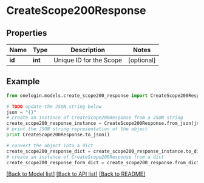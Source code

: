 # CreateScope200Response


## Properties
Name | Type | Description | Notes
------------ | ------------- | ------------- | -------------
**id** | **int** | Unique ID for the Scope | [optional] 

## Example

```python
from onelogin.models.create_scope200_response import CreateScope200Response

# TODO update the JSON string below
json = "{}"
# create an instance of CreateScope200Response from a JSON string
create_scope200_response_instance = CreateScope200Response.from_json(json)
# print the JSON string representation of the object
print CreateScope200Response.to_json()

# convert the object into a dict
create_scope200_response_dict = create_scope200_response_instance.to_dict()
# create an instance of CreateScope200Response from a dict
create_scope200_response_form_dict = create_scope200_response.from_dict(create_scope200_response_dict)
```
[[Back to Model list]](../README.md#documentation-for-models) [[Back to API list]](../README.md#documentation-for-api-endpoints) [[Back to README]](../README.md)



